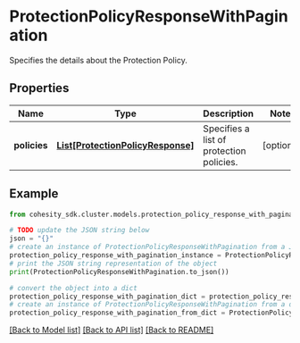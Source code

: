 # ProtectionPolicyResponseWithPagination

Specifies the details about the Protection Policy.

## Properties

Name | Type | Description | Notes
------------ | ------------- | ------------- | -------------
**policies** | [**List[ProtectionPolicyResponse]**](ProtectionPolicyResponse.md) | Specifies a list of protection policies. | [optional] 

## Example

```python
from cohesity_sdk.cluster.models.protection_policy_response_with_pagination import ProtectionPolicyResponseWithPagination

# TODO update the JSON string below
json = "{}"
# create an instance of ProtectionPolicyResponseWithPagination from a JSON string
protection_policy_response_with_pagination_instance = ProtectionPolicyResponseWithPagination.from_json(json)
# print the JSON string representation of the object
print(ProtectionPolicyResponseWithPagination.to_json())

# convert the object into a dict
protection_policy_response_with_pagination_dict = protection_policy_response_with_pagination_instance.to_dict()
# create an instance of ProtectionPolicyResponseWithPagination from a dict
protection_policy_response_with_pagination_from_dict = ProtectionPolicyResponseWithPagination.from_dict(protection_policy_response_with_pagination_dict)
```
[[Back to Model list]](../README.md#documentation-for-models) [[Back to API list]](../README.md#documentation-for-api-endpoints) [[Back to README]](../README.md)


